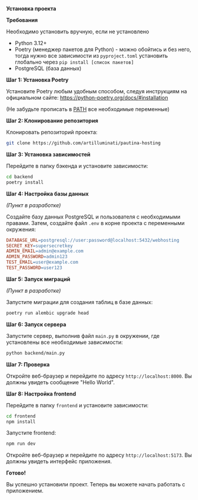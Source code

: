 **Установка проекта**

**Требования**

Необходимо установить вручную, если не установлено

-   Python 3.12+
-   Poetry (менеджер пакетов для Python) - можно обойтись и без него, тогда нужно все зависимости из `pyproject.toml` установить глобально через `pip install [список пакетов]`
-   PostgreSQL (база данных)

**Шаг 1: Установка Poetry**

Установите Poetry любым удобным способом, следуя инструкциям на официальном сайте: https://python-poetry.org/docs/#installation

(Не забудьте прописать в [PATH](<https://ru.wikipedia.org/wiki/PATH_(%D0%BF%D0%B5%D1%80%D0%B5%D0%BC%D0%B5%D0%BD%D0%BD%D0%B0%D1%8F)>) все необходимые переменные)

**Шаг 2: Клонирование репозитория**

Клонировать репозиторий проекта:

```bash
git clone https://github.com/artilluminati/pautina-hosting
```

**Шаг 3: Установка зависимостей**

Перейдите в папку бэкенда и установите зависимости:

```bash
cd backend
poetry install
```

**Шаг 4: Настройка базы данных**

_(Пункт в разработке)_

Создайте базу данных PostgreSQL и пользователя с необходимыми правами. Затем, создайте файл `.env` в корне проекта с переменными окружения:

```makefile
DATABASE_URL=postgresql://user:password@localhost:5432/webhosting
SECRET_KEY=supersecretkey
ADMIN_EMAIL=admin@example.com
ADMIN_PASSWORD=admin123
TEST_EMAIL=user@example.com
TEST_PASSWORD=user123
```

**Шаг 5: Запуск миграций**

_(Пункт в разработке)_

Запустите миграции для создания таблиц в базе данных:

```bash
poetry run alembic upgrade head
```

**Шаг 6: Запуск сервера**

Запустите сервер, выполнив файл `main.py` в окружении, где установлены все необходимые зависимости:

```bash
python backend/main.py
```

**Шаг 7: Проверка**

Откройте веб-браузер и перейдите по адресу `http://localhost:8000`. Вы должны увидеть сообщение "Hello World".

**Шаг 8: Настройка frontend**

Перейдите в папку `frontend` и установите зависимости:

```bash
cd frontend
npm install
```

Запустите frontend:

```bash
npm run dev
```

Откройте веб-браузер и перейдите по адресу `http://localhost:5173`. Вы должны увидеть интерфейс приложения.

**Готово!**

Вы успешно установили проект. Теперь вы можете начать работать с приложением.
